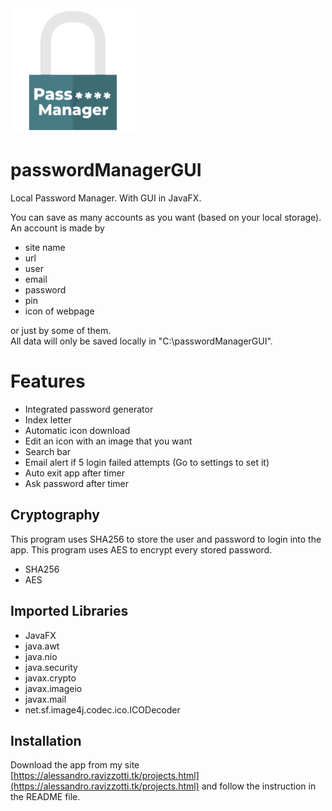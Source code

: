 <img src="https://github.com/itsraval/passwordManagerGUI/blob/main/images/icon.png" width="200" height="200">

# passwordManagerGUI
Local Password Manager. With GUI in JavaFX.

You can save as many accounts as you want (based on your local storage).
An account is made by
* site name
* url
* user
* email
* password
* pin
* icon of webpage

or just by some of them.  
All data will only be saved locally in "C:\passwordManagerGUI".

# Features
* Integrated password generator
* Index letter
* Automatic icon download
* Edit an icon with an image that you want
* Search bar
* Email alert if 5 login failed attempts (Go to settings to set it)
* Auto exit app after timer
* Ask password after timer

## Cryptography
This program uses SHA256 to store the user and password to login into the app.
This program uses AES to encrypt every stored password.
* SHA256
* AES

## Imported Libraries
* JavaFX
* java.awt
* java.nio
* java.security
* javax.crypto
* javax.imageio
* javax.mail
* net.sf.image4j.codec.ico.ICODecoder

## Installation
Download the app from my site [https://alessandro.ravizzotti.tk/projects.html](https://alessandro.ravizzotti.tk/projects.html) and follow the instruction in the README file.
